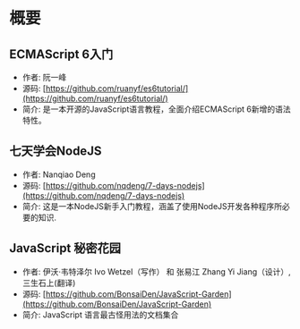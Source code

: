 # 概要
## ECMAScript 6入门
- 作者: 阮一峰
- 源码: [https://github.com/ruanyf/es6tutorial/](https://github.com/ruanyf/es6tutorial/)
- 简介: 是一本开源的JavaScript语言教程，全面介绍ECMAScript 6新增的语法特性。

## 七天学会NodeJS
- 作者: Nanqiao Deng
- 源码: [https://github.com/nqdeng/7-days-nodejs](https://github.com/nqdeng/7-days-nodejs)
- 简介: 这是一本NodeJS新手入门教程，涵盖了使用NodeJS开发各种程序所必要的知识.

## JavaScript 秘密花园
- 作者: 伊沃·韦特泽尔 Ivo Wetzel（写作） 和 张易江 Zhang Yi Jiang（设计）,三生石上(翻译)
- 源码: [https://github.com/BonsaiDen/JavaScript-Garden](https://github.com/BonsaiDen/JavaScript-Garden)
- 简介: JavaScript 语言最古怪用法的文档集合
